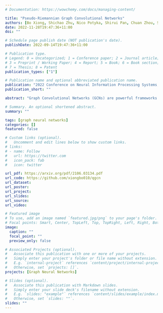 ```yaml
---
# Documentation: https://wowchemy.com/docs/managing-content/

title: "Pseudo-Riemannian Graph Convolutional Networks"
authors: [Bo Xiong, Shichao Zhu, Nico Potyka, Shirui Pan, Chuan Zhou, Steffen Staab]
date: 2022-11-28T19:47:36+11:00
doi: ""

# Schedule page publish date (NOT publication's date).
publishDate: 2022-09-14T19:47:36+11:00

# Publication type.
# Legend: 0 = Uncategorized; 1 = Conference paper; 2 = Journal article;
# 3 = Preprint / Working Paper; 4 = Report; 5 = Book; 6 = Book section;
# 7 = Thesis; 8 = Patent
publication_types: ["1"]

# Publication name and optional abbreviated publication name.
publication: "2022 Conference on Neural Information Processing Systems, NeurIPS-22, New Orleans, Louisiana, United States, November 28 - December 9, 2022 (CORE A*)"
publication_short: ""

abstract: "Graph Convolutional Networks (GCNs) are powerful frameworks for learning embeddings of graph-structured data. GCNs are traditionally studied through the lens of Euclidean geometry. Recent works find that non-Euclidean Riemannian manifolds provide specific inductive biases for embedding hierarchical or spherical data. However, they cannot align well with data of mixed graph topologies. We consider a larger class of pseudo-Riemannian manifolds that generalize hyperboloid and sphere. We develop new geodesic tools that allow for extending neural network operations into geodesically disconnected pseudo-Riemannian manifolds. As a consequence, we derive a pseudo-Riemannian GCN that models data in pseudo-Riemannian manifolds of constant nonzero curvature in the context of graph neural networks. Our method provides a geometric inductive bias that is sufficiently flexible to model mixed heterogeneous topologies like hierarchical graphs with cycles. We demonstrate the representational capabilities of this method by applying it to the tasks of graph reconstruction, node classification, and link prediction on a series of standard graphs with mixed topologies. Empirical results demonstrate that our method outperforms Riemannian counterparts when embedding graphs of complex topologies. "

# Summary. An optional shortened abstract.
summary: ""

tags: [graph neural networks]
categories: []
featured: false

# Custom links (optional).
#   Uncomment and edit lines below to show custom links.
# links:
# - name: Follow
#   url: https://twitter.com
#   icon_pack: fab
#   icon: twitter

url_pdf: https://arxiv.org/pdf/2106.03134.pdf
url_code: https://github.com/xiongbo010/qgcn
url_dataset:
url_poster:
url_project:
url_slides:
url_source:
url_video:

# Featured image
# To use, add an image named `featured.jpg/png` to your page's folder. 
# Focal points: Smart, Center, TopLeft, Top, TopRight, Left, Right, BottomLeft, Bottom, BottomRight.
image:
  caption: ""
  focal_point: ""
  preview_only: false

# Associated Projects (optional).
#   Associate this publication with one or more of your projects.
#   Simply enter your project's folder or file name without extension.
#   E.g. `internal-project` references `content/project/internal-project/index.md`.
#   Otherwise, set `projects: []`.
projects: [Graph Neural Networks]

# Slides (optional).
#   Associate this publication with Markdown slides.
#   Simply enter your slide deck's filename without extension.
#   E.g. `slides: "example"` references `content/slides/example/index.md`.
#   Otherwise, set `slides: ""`.
slides: ""
---
```

